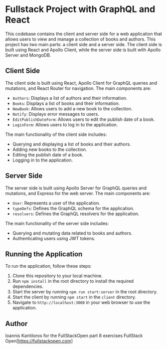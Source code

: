 

# Fullstack Project with GraphQL and React

This codebase contains the client and server side for a web application that allows users to view and manage a collection of books and authors.
This project has two main parts: a client side and a server side. The client side is built using React and Apollo Client, while the server side is built with Apollo Server and MongoDB.

## Client Side

The client side is built using React, Apollo Client for GraphQL queries and mutations, and React Router for navigation. The main components are:

- `Authors`: Displays a list of authors and their information.
- `Books`: Displays a list of books and their information.
- `NewBook`: Allows users to add a new book to the collection.
- `Notify`: Displays error messages to users.
- `EditPublishDateForm`: Allows users to edit the publish date of a book.
- `LoginForm`: Allows users to log in to the application.

The main functionality of the client side includes:

- Querying and displaying a list of books and their authors.
- Adding new books to the collection.
- Editing the publish date of a book.
- Logging in to the application.

## Server Side

The server side is built using Apollo Server for GraphQL queries and mutations, and Express for the web server. The main components are:

- `User`: Represents a user of the application.
- `typeDefs`: Defines the GraphQL schema for the application.
- `resolvers`: Defines the GraphQL resolvers for the application.

The main functionality of the server side includes:

- Querying and mutating data related to books and authors.
- Authenticating users using JWT tokens.

## Running the Application

To run the application, follow these steps:

1. Clone this repository to your local machine.
2. Run `npm install` in the root directory to install the required dependencies.
3. Start the server by running `npm run start:server` in the root directory.
4. Start the client by running `npm start` in the `client` directory.
5. Navigate to `http://localhost:3000` in your web browser to use the application.


## Author
Ioannis Kantiloros for the FullStackOpen part 8 exercises
FullStack Open[https://fullstackopen.com]